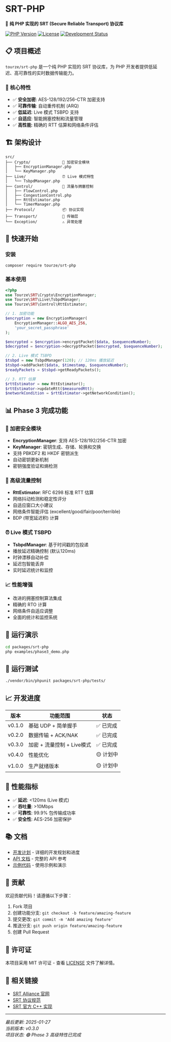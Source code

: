 # SRT-PHP

🚀 **纯 PHP 实现的 SRT (Secure Reliable Transport) 协议库**

[![PHP Version](https://img.shields.io/badge/PHP-8.1%2B-blue.svg)](https://php.net)
[![License](https://img.shields.io/badge/License-MIT-green.svg)](LICENSE)
[![Development Status](https://img.shields.io/badge/Status-Phase%203%20Complete-brightgreen.svg)](#)

## 📋 项目概述

`tourze/srt-php` 是一个纯 PHP 实现的 SRT 协议库，为 PHP 开发者提供低延迟、高可靠性的实时数据传输能力。

### 🎯 核心特性

- ✅ **安全加密**: AES-128/192/256-CTR 加密支持
- ✅ **可靠传输**: 自动重传机制 (ARQ)
- ✅ **低延迟**: Live 模式 TSBPD 支持
- ✅ **自适应**: 智能拥塞控制和流量管理
- ✅ **高性能**: 精确的 RTT 估算和网络条件评估

## 🏗 架构设计

```
src/
├── Crypto/              🔐 加密安全模块
│   ├── EncryptionManager.php
│   └── KeyManager.php
├── Live/                ⏰ Live 模式特性
│   └── TsbpdManager.php
├── Control/             🌊 流量与拥塞控制
│   ├── FlowControl.php
│   ├── CongestionControl.php
│   ├── RttEstimator.php
│   └── TimerManager.php
├── Protocol/            📦 协议实现
├── Transport/           🚚 传输层
└── Exception/           ⚠️ 异常处理
```

## 🚀 快速开始

### 安装

```bash
composer require tourze/srt-php
```

### 基本使用

```php
<?php
use Tourze\SRT\Crypto\EncryptionManager;
use Tourze\SRT\Live\TsbpdManager;
use Tourze\SRT\Control\RttEstimator;

// 1. 加密功能
$encryption = new EncryptionManager(
    EncryptionManager::ALGO_AES_256,
    'your_secret_passphrase'
);

$encrypted = $encryption->encryptPacket($data, $sequenceNumber);
$decrypted = $encryption->decryptPacket($encrypted, $sequenceNumber);

// 2. Live 模式 TSBPD
$tsbpd = new TsbpdManager(120); // 120ms 播放延迟
$tsbpd->addPacket($data, $timestamp, $sequenceNumber);
$readyPackets = $tsbpd->getReadyPackets();

// 3. RTT 估算
$rttEstimator = new RttEstimator();
$rttEstimator->updateRtt($measuredRtt);
$networkCondition = $rttEstimator->getNetworkCondition();
```

## 📊 Phase 3 完成功能

### 🔐 加密安全模块

- **EncryptionManager**: 支持 AES-128/192/256-CTR 加密
- **KeyManager**: 密钥生成、存储、轮换和交换
- 支持 PBKDF2 和 HKDF 密钥派生
- 自动密钥更新机制
- 密钥强度验证和熵检测

### 🌊 高级流量控制

- **RttEstimator**: RFC 6298 标准 RTT 估算
- 网络抖动检测和稳定性评分
- 自适应窗口大小建议
- 网络条件智能评估 (excellent/good/fair/poor/terrible)
- BDP (带宽延迟积) 计算

### ⏰ Live 模式 TSBPD

- **TsbpdManager**: 基于时间戳的包投递
- 播放延迟精确控制 (默认120ms)
- 时钟漂移自动补偿
- 延迟包智能丢弃
- 实时延迟统计和监控

### 📈 性能增强

- 改进的拥塞控制算法集成
- 精确的 RTO 计算
- 网络条件自适应调整
- 全面的统计和监控系统

## 🧪 运行演示

```bash
cd packages/srt-php
php examples/phase3_demo.php
```

## 🧪 运行测试

```bash
./vendor/bin/phpunit packages/srt-php/tests/
```

## 📈 开发进度

| 版本 | 功能范围 | 状态 |
|------|----------|------|
| v0.1.0 | 基础 UDP + 简单握手 | ✅ 已完成 |
| v0.2.0 | 数据传输 + ACK/NAK | ✅ 已完成 |
| v0.3.0 | 加密 + 流量控制 + Live模式 | ✅ 已完成 |
| v0.4.0 | 性能优化 | 🟡 计划中 |
| v1.0.0 | 生产就绪版本 | 🟡 计划中 |

## 🎯 性能指标

- ✅ **延迟**: <120ms (Live 模式)
- ✅ **吞吐量**: >10Mbps
- ✅ **可靠性**: 99.9% 包传输成功率
- ✅ **安全性**: AES-256 加密保护

## 📚 文档

- [开发计划](DEVELOP_PLAN.md) - 详细的开发规划和进度
- [API 文档](docs/) - 完整的 API 参考
- [示例代码](examples/) - 使用示例和演示

## 🤝 贡献

欢迎贡献代码！请遵循以下步骤：

1. Fork 项目
2. 创建功能分支: `git checkout -b feature/amazing-feature`
3. 提交更改: `git commit -m 'Add amazing feature'`
4. 推送分支: `git push origin feature/amazing-feature`
5. 创建 Pull Request

## 📄 许可证

本项目采用 MIT 许可证 - 查看 [LICENSE](LICENSE) 文件了解详情。

## 🔗 相关链接

- [SRT Alliance 官网](https://www.srtalliance.org/)
- [SRT 协议规范](https://datatracker.ietf.org/doc/html/draft-sharabayko-srt-01)
- [SRT 官方 C++ 实现](https://github.com/Haivision/srt)

---

*最后更新: 2025-01-27*  
*当前版本: v0.3.0*  
*项目状态: 🟢 Phase 3 高级特性已完成*
